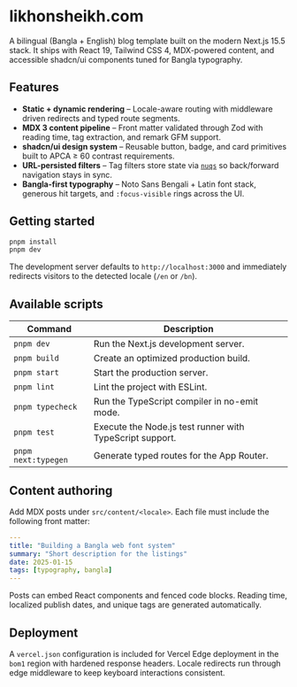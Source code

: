 # likhonsheikh.com

A bilingual (Bangla + English) blog template built on the modern Next.js 15.5 stack. It ships with React 19, Tailwind CSS 4, MDX-powered content, and accessible shadcn/ui components tuned for Bangla typography.

## Features

- **Static + dynamic rendering** – Locale-aware routing with middleware driven redirects and typed route segments.
- **MDX 3 content pipeline** – Front matter validated through Zod with reading time, tag extraction, and remark GFM support.
- **shadcn/ui design system** – Reusable button, badge, and card primitives built to APCA ≥ 60 contrast requirements.
- **URL-persisted filters** – Tag filters store state via [`nuqs`](https://github.com/47ng/nuqs) so back/forward navigation stays in sync.
- **Bangla-first typography** – Noto Sans Bengali + Latin font stack, generous hit targets, and `:focus-visible` rings across the UI.

## Getting started

```bash
pnpm install
pnpm dev
```

The development server defaults to `http://localhost:3000` and immediately redirects visitors to the detected locale (`/en` or `/bn`).

## Available scripts

| Command | Description |
| ------- | ----------- |
| `pnpm dev` | Run the Next.js development server. |
| `pnpm build` | Create an optimized production build. |
| `pnpm start` | Start the production server. |
| `pnpm lint` | Lint the project with ESLint. |
| `pnpm typecheck` | Run the TypeScript compiler in no-emit mode. |
| `pnpm test` | Execute the Node.js test runner with TypeScript support. |
| `pnpm next:typegen` | Generate typed routes for the App Router. |

## Content authoring

Add MDX posts under `src/content/<locale>`. Each file must include the following front matter:

```yaml
---
title: "Building a Bangla web font system"
summary: "Short description for the listings"
date: 2025-01-15
tags: [typography, bangla]
---
```

Posts can embed React components and fenced code blocks. Reading time, localized publish dates, and unique tags are generated automatically.

## Deployment

A `vercel.json` configuration is included for Vercel Edge deployment in the `bom1` region with hardened response headers. Locale redirects run through edge middleware to keep keyboard interactions consistent.
